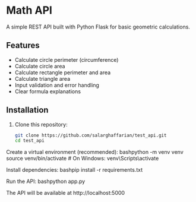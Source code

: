 # Math API

A simple REST API built with Python Flask for basic geometric calculations.

## Features

- Calculate circle perimeter (circumference)
- Calculate circle area
- Calculate rectangle perimeter and area
- Calculate triangle area
- Input validation and error handling
- Clear formula explanations

## Installation

1. Clone this repository:
   ```bash
   git clone https://github.com/salarghaffarian/test_api.git
   cd test_api

Create a virtual environment (recommended):
bashpython -m venv venv
source venv/bin/activate  # On Windows: venv\Scripts\activate

Install dependencies:
bashpip install -r requirements.txt

Run the API:
bashpython app.py

The API will be available at http://localhost:5000